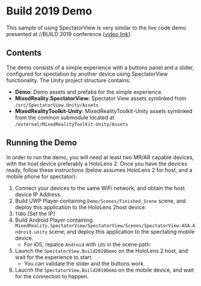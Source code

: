 # Build 2019 Demo

This sample of using SpectatorView is very similar to the live code demo presented at //BUILD 2019 conference ([video link](https://www.youtube.com/watch?v=P8og3nC5FaQ)).

## Contents

The demo consists of a simple experience with a buttons panel and a slider, configured for spectation by another device using SpectatorView functionality. The Unity project structure contains:

- **Demo:** Demo assets and prefabs for the simple experience.
- **MixedReality.SpectatorView:** Spectator View assets symlinked from `/src/SpectatorView.Unity/Assets`
- **MixedRealityToolkit-Unity:** MixedRealityToolkit-Unity assets symlinked from the common submodule located at `/external/MixedRealityToolkit-Unity/Assets`

## Running the Demo

In order to run the demo, you will need at least two MR/AR capable devices, with the host device preferably a HoloLens 2. Once you have the devices ready, follow these instructions (below assumes HoloLens 2 for host, and a mobile phone for spectator):

1. Connect your devices to the same WiFi network, and obtain the host device IP Address.
2. Build UWP Player containing `Demo/Scenes/Finished_Scene` scene, and deploy this application to the HoloLens 2host device.
3. `TODO` [Set the IP]
4. Build Android Player containing `MixedReality.SpectatorView/SpectatorView/Scenes/SpectatorView.ASA.Android.unity` scene, and deploy this application to the spectating mobile device. 
    - For iOS, repalce `Android` with `iOS` in the scene path.
5. Launch the `SpectatorView.Build2019Demo` on the HoloLens 2 host, and wait for the experience to start.
    - You can validate the slider and the buttons work.
6. Laucnh the `SpectatorView.Build2019Demo` on the mobile device, and wait for the connection to happen.
